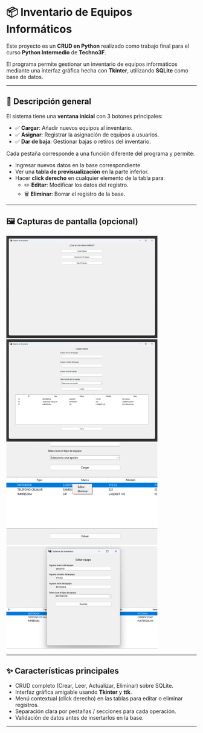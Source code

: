 # 📦 Inventario de Equipos Informáticos

Este proyecto es un **CRUD en Python** realizado como trabajo final para el curso **Python Intermedio** de **Techno3F**.

El programa permite gestionar un inventario de equipos informáticos mediante una interfaz gráfica hecha con **Tkinter**, utilizando **SQLite** como base de datos.

---

## 🎯 **Descripción general**

El sistema tiene una **ventana inicial** con 3 botones principales:

- ✅ **Cargar**: Añadir nuevos equipos al inventario.
- ✅ **Asignar**: Registrar la asignación de equipos a usuarios.
- ✅ **Dar de baja**: Gestionar bajas o retiros del inventario.

Cada pestaña corresponde a una función diferente del programa y permite:

- Ingresar nuevos datos en la base correspondiente.
- Ver una **tabla de previsualización** en la parte inferior.
- Hacer **click derecho** en cualquier elemento de la tabla para:
  - ✏️ **Editar**: Modificar los datos del registro.
  - 🗑️ **Eliminar**: Borrar el registro de la base.

---

## 🖼️ **Capturas de pantalla (opcional)**

<img src="assets\MENU_INICIO.png" alt="Menu Inicio" width="400"/>
<img src="assets\PREVISUALIZACION_BD.png" alt="Previsualuzación Tablas" width="400"/>
<img src="assets\MENU_CONTEXTUAL.png" alt="Menu contextual" width="400"/>
<img src="assets\EDITAR_EQUIPO.png" alt="Editar registro" width="400"/>

---

## ✨ **Características principales**

- CRUD completo (Crear, Leer, Actualizar, Eliminar) sobre SQLite.
- Interfaz gráfica amigable usando **Tkinter** y **ttk**.
- Menú contextual (click derecho) en las tablas para editar o eliminar registros.
- Separación clara por pestañas / secciones para cada operación.
- Validación de datos antes de insertarlos en la base.

---